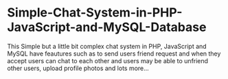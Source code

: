 # Simple-Chat-System-in-PHP-JavaScript-and-MySQL-Database
This Simple but a little bit  complex chat system in PHP, JavaScript and MySQL 
have feautures such as to send users friend request and when they accept users can chat to each other
and users may be able to unfriend other users, upload profile photos and lots more...
